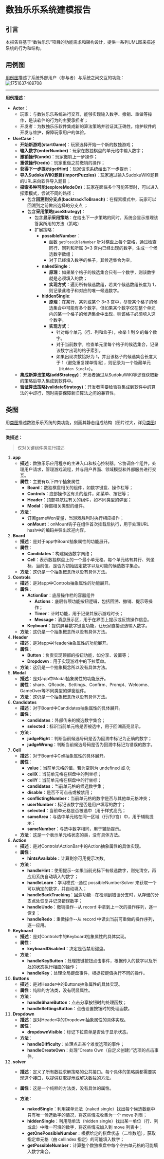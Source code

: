# 数独乐乐系统建模报告

## 引言

本报告将基于“数独乐乐”项目的功能需求和架构设计，提供一系列UML图来描述系统的行为和结构。

## 用例图

[用例图](用例图.uxf "打开用例图")描述了系统外部用户（参与者）与系统之间交互的功能：
![1751637489708](image/系统建模报告/1751637489708.png)

---

**用例描述**：

* **Actor**：
  * 玩家：与数独乐乐系统进行交互，能够实现输入数字、撤销、重做等操作，是该软件的行为的主要承担者；
  * 开发者：为数独乐乐软件集成新的算法策略并验证其正确性，维护软件的开发与维护，保障玩家用户的体验。
* **UseCase**：
  * **开始新游戏(startGame)**：玩家选择开始一个新的数独游戏；
  * **输入数字(enterNumber)**：玩家在数独棋盘的单元格中输入数字；
  * **撤销操作(undo)**：玩家撤销上一步操作；
  * **重做操作(redo)**：玩家重做之前撤销的操作；
  * **获得下一步提示(getHint)**：玩家请求系统给出下一步提示；
  * **导入SudokuWiKi题目(importPuzzles)**：玩家通过输入SudokuWiKi题目的URL来向软件导入题目；
  * **探索多种可能(exploreModeOn)**：玩家在面临多个可能答案时，可以进入探索模式，尝试不同的路径：
    * 包含**回溯到分支点(backtrackToBranch)**：在探索模式中，玩家可以回溯到之前做出选择的分支点 ；
    * 包含**采用策略(useStrategy)**：
      * 包含**显示采用策略**：在给出下一步策略的同时，系统会显示推理该答案所用的方法（策略）
      * 扩展策略：
        * **possibleNumber**：
          * 函数 `getPossibleNumber` 针对棋盘上每个空格，通过检查同行、同列和所属 3×3 宫内已经出现的数字，生成一个候选数字数组；
          * 对于已经填入数字的格子，其候选集合为空。
        * **nakedSingle**：
          * **原理**：如果某个格子的候选集合只有一个数字，则该数字就是必须填入的数；
          * **实现方式**：遍历所有候选数组，若某个候选数组长度为 1，则记录此格子和对应的唯一候选数字。
        * **hiddenSingle**:
          * **原理**：在某行、某列或某个 3×3 宫中，尽管某个格子的候选集合中可能有多个数字，但如果某个数字仅在整个单元内的某一个格子的候选集合中出现，则该格子必须填入这个数字。
          * **实现方式**：
            * 针对每个单元（行、列和盒子），枚举 1 到 9 的每个数字。
            * 对于当前数字，检查单元里每个格子的候选集合，记录该数字出现的格子索引。
            * 如果出现次数恰好为 1，并且该格子的候选集合长度大于 1（避免重复裸单情况），则记录为一个隐藏单元（`Hidden Single`）。
  * **集成新算法策略(addStrategy)**：开发者通过从SudokuWiKi等途径获取新的策略后导入集成到软件中。
  * **验证算法策略(validateStrategy)**：开发者需要检验将集成到软件中的算法的中却行，同时需要保障新旧算法之间的兼容性。

## 类图

用[类图](类图.uxf)描述数独乐乐系统的类功能，刻画其静态组成结构（图片过大，详见[类图](类图.uxf)）

---

**类描述：**

> 仅对关键组件类进行描述

1. **app**
   * **描述**：数独乐乐应用程序的主进入口和核心控制器。它协调各个组件，处理用户请求，管理游戏流程，并与用户界面、领域模型和外部服务进行交互。
   * **属性**：主要有以下四个抽象属性
     * **Board**：数独棋盘相关的组件，如数字键盘、操作栏等；
     * **Controls**：底部操作区有关的组件，如菜单、按钮等；
     * **Header**：顶部导航栏有关的组件，如不同类型的弹窗；
     * **Modal**：弹窗相关类型的组件。
   * **方法**：
     * 订阅gameWon变量，当游戏胜利时执行相应操作；
     * **onMount**：onMount钩子在组件首次挂载后执行，用于处理URL hash中的编码并弹出欢迎内容。
2. **Board**
   * **描述**：是对于app中Board抽象属性的功能展开。
   * **属性**：
     * **Candidates**：构建候选数字网络；
     * **Cell**：表示数独棋盘上的一个最小单元格。每个单元格有其行、列坐标、当前值、是否为初始固定数字以及可能的候选数字集合。
   * **方法**：这仍是一个抽象概念所以没有具体方法。
3. **Controls**
   * **描述**：是对app中Controls抽象属性的功能展开。
   * **属性**：
     * **ActionBar**：底层操作栏的容器组件
       * **Actions**：底层各项功能按钮逻辑，包括回溯、撤销、提示等操作；
       * **Timer**：计时功能，用于记录并展示游戏时长；
       * **Message**：消息展示区，用于在界面上提示或反馈操作信息。
     * **Keyboard**：提供屏幕数字键盘功能，让玩家直接点选输入数字。
   * **方法**：这仍是一个抽象概念所以没有具体方法。
4. **Header**
   * **描述**：是对app中Header抽象属性的功能展开。
   * **属性**：
     * **Button**：负责实现顶部的按钮功能，如分享、设置等；
     * **Dropdown**：用于实现游戏中的下拉菜单。
   * **方法**：这仍是一个抽象概念所以没有具体方法。
5. **Modal**
   * **描述**：是对app中Modal抽象属性的功能展开。
   * **属性**：share、QRcode、Settings、Confirm、Prompt、Welcome、GameOver等不同类型的弹窗组件。
   * **方法**：这仍是一个抽象概念所以没有具体方法。
6. **Candidates**
   * **描述**：对于Board中Candidates抽象属性的具体展开。
   * **属性**：
     * **candidates**：外部传来的候选数字集合；
     * **selected**：标识当前单元格是否被选中，用于回溯高亮显示。
   * **方法**：
     * **judgeRight**：判断当前候选号码是否为回溯中标记为正确的数字；
     * **judgeWrong**：判断当前候选号码是否为回溯中标记为错误的数字。
7. **Cell**
   * **描述**：对于Board中Cell抽象属性的具体展开。
   * **属性**：
     * **value**：当前单元格的值，若为空则为 undefined 或 0;
     * **cellX**：当前单元格在棋盘中的列坐标；
     * **cellY**：当前单元格在棋盘中的行坐标；
     * **candidates**：当前单元格的候选数字集；
     * **disable**：是否不可点击或被禁用；
     * **conflictingNumber**：当前单元格的数字是否与其他单元格冲突；
     * **userNumber**：标记该数字是否是用户填写的数字；
     * **selected**：当前单元格是否被选中（用于样式高亮；
     * **sameArea**：与选中单元格在同一区域（行/列/宫）中，用于辅助提示；
     * **sameNumber**：与选中数字相同，用于辅助提示。
   * **方法**：这是一个表示单元格状态的类，没有具体方法。
8. **Action**
   * **描述**：是对Controls\ActionBar中的Action抽象属性的具体实现。
   * **属性**：
     * **hintsAvailable**：计算剩余可用提示次数。
   * **方法**：
     * **handleHint**：使用提示--如果当前光标下有候选数字，则先清空，再应用系统自动填入的数字；
     * **handleLearn**：学习模式--通过 possibleNumberSolver 来获取一个可以确定的数字，并自动填入；
     * **handleBackTracking**：回溯功能--在检测到错误分支时，从存储的分支点处恢复并记录错误数字；
     * **handleUndo**：撤销操作--从 record 中拿到上一次的操作序列，逐一恢复；
     * **handleRedo**：重做操作--从 record 中读出当前可重做的操作序列，逐一应用。
9. **Keyboard**
   * **描述**：是对Controls中的Keyboard抽象属性的具体实现。
   * **属性**：
     * **keyboardDisabled**：决定是否禁用键盘。
   * **方法**：
     * **handleKeyButton**：处理按键按钮点击事件，根据传入的数字以及所处的状态执行相应的操作；
     * **handleKey**：处理全局键盘事件，根据按键值执行不同的操作。
10. **Buttons**
    * **描述**：是对Header中的Buttons抽象属性的具体实现。
    * **属性**：纯粹的方法类，没有明显属性。
    * **方法**：
      * **handleShareButton**：点击分享按钮时的处理函数；
      * **handleSettingsButton**：点击设置按钮时的处理函数。
11. **Dropdown**
    * **描述**：是对Header中的Dropdown抽象属性的具体实现。
    * **属性**：
      * **dropdownVisible**：标记下拉菜单是否处于显示状态。
    * **方法**：
      * **handleDifficulty**：处理点击某个难度选项的事件；
      * **handleCreateOwn**：处理“Create Own（自定义创建）”选项的点击事件。
12. **solver**
    * **描述**：定义了所有数独求解策略的公共接口。每个具体的策略类都需要实现这个接口，以提供获取提示或解决数独的方法。
    * **属性**：这是一个纯粹的方法类，没有具体的属性。
    * **方法**：

      * **nakedSingle**：利用裸单元法（naked single）找出每个候选数组中只有唯一候选数字的情况，将这些情况收集为一个 move 列表；
      * **hiddenSingle**：利用隐单法（hidden single）找出某一单位（行、列或盒）中唯一可填的数字，将这些情况加入到 move 列表中；
      * **getOnePossibleNumber**：根据给定的棋盘状态（二维数组），获取指定单元格（由 cellIndex 指定）的可能填入数字；
      * **getPossibleNumber**：计算整个数独棋盘中每个空白单元格的可能填入数字集合。
